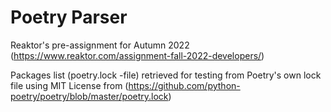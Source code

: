 # Poetry Parser

Reaktor's pre-assignment for Autumn 2022 (https://www.reaktor.com/assignment-fall-2022-developers/)

Packages list (poetry.lock -file) retrieved for testing from Poetry's own lock file using MIT License from (https://github.com/python-poetry/poetry/blob/master/poetry.lock)
